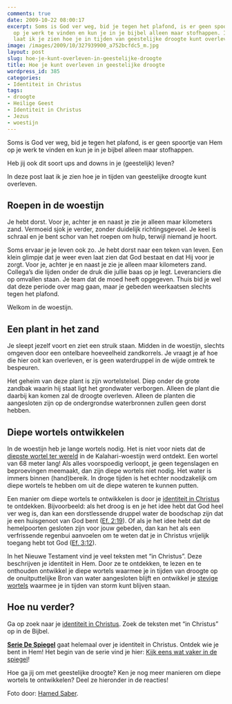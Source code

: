 ```yaml
---
comments: true
date: 2009-10-22 08:00:17
excerpt: Soms is God ver weg, bid je tegen het plafond, is er geen spoortje van Hem
  op je werk te vinden en kun je in je bijbel alleen maar stofhappen. In deze post
  laat ik je zien hoe je in tijden van geestelijke droogte kunt overleven.
image: /images/2009/10/327939900_a752bcfdc5_m.jpg
layout: post
slug: hoe-je-kunt-overleven-in-geestelijke-droogte
title: Hoe je kunt overleven in geestelijke droogte
wordpress_id: 385
categories:
- Identiteit in Christus
tags:
- droogte
- Heilige Geest
- Identiteit in Christus
- Jezus
- woestijn
---
```


Soms is God ver weg, bid je tegen het plafond, is er geen spoortje van Hem op je werk te vinden en kun je in je bijbel alleen maar stofhappen.

Heb jij ook dit soort ups and downs in je (geestelijk) leven?

In deze post laat ik je zien hoe je in tijden van geestelijke droogte kunt overleven.


## Roepen in de woestijn


Je hebt dorst. Voor je, achter je en naast je zie je alleen maar kilometers zand. Vermoeid sjok je verder, zonder duidelijk richtingsgevoel. Je keel is schraal en je bent schor van het roepen om hulp, terwijl niemand je hoort.

Soms ervaar je je leven ook zo. Je hebt dorst naar een teken van leven. Een klein glimpje dat je weer even laat zien dat God bestaat en dat Hij voor je zorgt. Voor je, achter je en naast je zie je alleen maar kilometers zand. Collega’s die lijden onder de druk die jullie baas op je legt. Leveranciers die op omvallen staan. Je team dat de moed heeft opgegeven. Thuis bid je wel dat deze periode over mag gaan, maar je gebeden weerkaatsen slechts tegen het plafond.

Welkom in de woestijn.


## Een plant in het zand


Je sleept jezelf voort en ziet een struik staan. Midden in de woestijn, slechts omgeven door een ontelbare hoeveelheid zandkorrels. Je vraagt je af hoe die hier ooit kan overleven, er is geen waterdruppel in de wijde omtrek te bespeuren.

Het geheim van deze plant is zijn wortelstelsel. Diep onder de grote zandbak waarin hij staat ligt het grondwater verborgen. Alleen de plant die daarbij kan komen zal de droogte overleven. Alleen de planten die aangesloten zijn op de ondergrondse waterbronnen zullen geen dorst hebben.


## Diepe wortels ontwikkelen


In de woestijn heb je lange wortels nodig. Het is niet voor niets dat de [diepste wortel ter wereld](http://en.wikipedia.org/wiki/Root#Rooting_Depth_Records) in de Kalahari-woestijn werd ontdekt. Een wortel van 68 meter lang! Als alles voorspoedig verloopt, je geen tegenslagen en beproevingen meemaakt, dan zijn diepe wortels niet nodig. Het water is immers binnen (hand)bereik. In droge tijden is het echter noodzakelijk om diepe wortels te hebben om uit de diepe wateren te kunnen putten.

Een manier om diepe wortels te ontwikkelen is door je [identiteit in Christus](/identiteit/) te ontdekken. Bijvoorbeeld: als het droog is en je het idee hebt dat God heel ver weg is, dan kan een dorstlessende druppel water de boodschap zijn dat je een huisgenoot van God bent ([Ef. 2:19](http://www.biblija.net/biblija.cgi?m=Efezi%EBrs+2%3A19&id18=1&pos=0&l=nl&set=10)). Of als je het idee hebt dat de hemelpoorten gesloten zijn voor jouw gebeden, dan kan het als een verfrissende regenbui aanvoelen om te weten dat je in Christus vrijelijk toegang hebt tot God ([Ef. 3:12](http://www.biblija.net/biblija.cgi?m=Efezi%EBrs+3%3A12&id18=1&pos=0&l=nl&set=10)).

In het Nieuwe Testament vind je veel teksten met “in Christus”. Deze beschrijven je identiteit in Hem. Door ze te ontdekken, te lezen en te onthouden ontwikkel je diepe wortels waarmee je in tijden van droogte op de onuitputtelijke Bron van water aangesloten blijft en ontwikkel je [stevige wortels](/2009/11/02/hoge-bomen-blijven-stevig-staan/) waarmee je in tijden van storm kunt blijven staan.


## Hoe nu verder?


Ga op zoek naar je [identiteit in Christus](/identiteit/). Zoek de teksten met “in Christus” op in de Bijbel.

[**Serie De Spiegel**](/2009/11/09/kijk-eens-wat-vaker-in-de-spiegel/) gaat helemaal over je identiteit in Christus. Ontdek wie je bent in Hem! Het begin van de serie vind je hier: [Kijk eens wat vaker in de spiegel](/2009/11/09/kijk-eens-wat-vaker-in-de-spiegel/)!

Hoe ga jij om met geestelijke droogte? Ken je nog meer manieren om diepe wortels te ontwikkelen? Deel ze hieronder in de reacties!



Foto door: [Hamed Saber](http://www.flickr.com/photos/hamed/327939900/).
